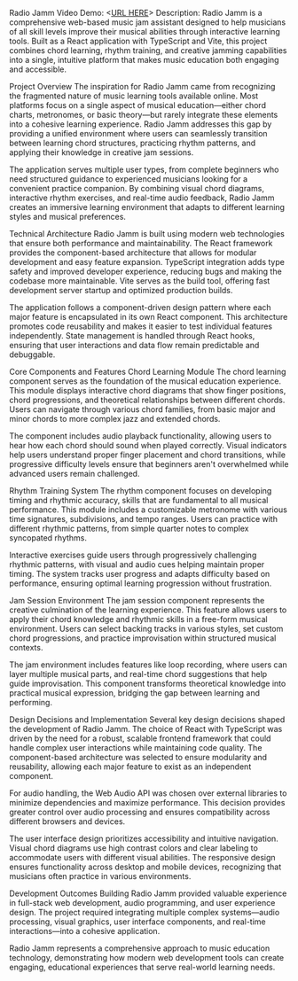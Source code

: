Radio Jamm
Video Demo: <[URL HERE](https://youtu.be/8nXfiocXnoU)>
Description:
Radio Jamm is a comprehensive web-based music jam assistant designed to help musicians of all skill levels improve their musical abilities through interactive learning tools. Built as a React application with TypeScript and Vite, this project combines chord learning, rhythm training, and creative jamming capabilities into a single, intuitive platform that makes music education both engaging and accessible.

Project Overview
The inspiration for Radio Jamm came from recognizing the fragmented nature of music learning tools available online. Most platforms focus on a single aspect of musical education—either chord charts, metronomes, or basic theory—but rarely integrate these elements into a cohesive learning experience. Radio Jamm addresses this gap by providing a unified environment where users can seamlessly transition between learning chord structures, practicing rhythm patterns, and applying their knowledge in creative jam sessions.

The application serves multiple user types, from complete beginners who need structured guidance to experienced musicians looking for a convenient practice companion. By combining visual chord diagrams, interactive rhythm exercises, and real-time audio feedback, Radio Jamm creates an immersive learning environment that adapts to different learning styles and musical preferences.

Technical Architecture
Radio Jamm is built using modern web technologies that ensure both performance and maintainability. The React framework provides the component-based architecture that allows for modular development and easy feature expansion. TypeScript integration adds type safety and improved developer experience, reducing bugs and making the codebase more maintainable. Vite serves as the build tool, offering fast development server startup and optimized production builds.

The application follows a component-driven design pattern where each major feature is encapsulated in its own React component. This architecture promotes code reusability and makes it easier to test individual features independently. State management is handled through React hooks, ensuring that user interactions and data flow remain predictable and debuggable.

Core Components and Features
Chord Learning Module
The chord learning component serves as the foundation of the musical education experience. This module displays interactive chord diagrams that show finger positions, chord progressions, and theoretical relationships between different chords. Users can navigate through various chord families, from basic major and minor chords to more complex jazz and extended chords.

The component includes audio playback functionality, allowing users to hear how each chord should sound when played correctly. Visual indicators help users understand proper finger placement and chord transitions, while progressive difficulty levels ensure that beginners aren't overwhelmed while advanced users remain challenged.

Rhythm Training System
The rhythm component focuses on developing timing and rhythmic accuracy, skills that are fundamental to all musical performance. This module includes a customizable metronome with various time signatures, subdivisions, and tempo ranges. Users can practice with different rhythmic patterns, from simple quarter notes to complex syncopated rhythms.

Interactive exercises guide users through progressively challenging rhythmic patterns, with visual and audio cues helping maintain proper timing. The system tracks user progress and adapts difficulty based on performance, ensuring optimal learning progression without frustration.

Jam Session Environment
The jam session component represents the creative culmination of the learning experience. This feature allows users to apply their chord knowledge and rhythmic skills in a free-form musical environment. Users can select backing tracks in various styles, set custom chord progressions, and practice improvisation within structured musical contexts.

The jam environment includes features like loop recording, where users can layer multiple musical parts, and real-time chord suggestions that help guide improvisation. This component transforms theoretical knowledge into practical musical expression, bridging the gap between learning and performing.

Design Decisions and Implementation
Several key design decisions shaped the development of Radio Jamm. The choice of React with TypeScript was driven by the need for a robust, scalable frontend framework that could handle complex user interactions while maintaining code quality. The component-based architecture was selected to ensure modularity and reusability, allowing each major feature to exist as an independent component.

For audio handling, the Web Audio API was chosen over external libraries to minimize dependencies and maximize performance. This decision provides greater control over audio processing and ensures compatibility across different browsers and devices.

The user interface design prioritizes accessibility and intuitive navigation. Visual chord diagrams use high contrast colors and clear labeling to accommodate users with different visual abilities. The responsive design ensures functionality across desktop and mobile devices, recognizing that musicians often practice in various environments.

Development Outcomes
Building Radio Jamm provided valuable experience in full-stack web development, audio programming, and user experience design. The project required integrating multiple complex systems—audio processing, visual graphics, user interface components, and real-time interactions—into a cohesive application.

Radio Jamm represents a comprehensive approach to music education technology, demonstrating how modern web development tools can create engaging, educational experiences that serve real-world learning needs.

